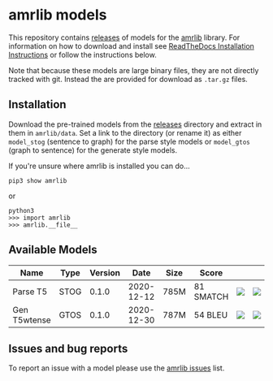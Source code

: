 # amrlib models
This repository contains [releases](https://github.com/bjascob/amrlib-models/releases) of models
for the [amrlib](https://github.com/bjascob/amrlib) library.  For information on how to download
and install see [ReadTheDocs Installation Instructions](https://amrlib.readthedocs.io/en/latest/install/)
or follow the instructions below.

Note that because these models are large binary files, they are not directly tracked with git.
Instead the are provided for download as `.tar.gz` files.

## Installation
Download the pre-trained models from the [releases](https://github.com/bjascob/amrlib-models/releases)
directory and extract in them in `amrlib/data`.  Set a link to the directory (or rename it) as either
`model_stog` (sentence to graph) for the parse style models or `model_gtos` (graph to sentence) for
the generate style models.

If you're unsure where amrlib is installed you can do...
```
pip3 show amrlib
```
or
```
python3
>>> import amrlib
>>> amrlib.__file__
```

## Available Models

| Name | Type | Version | Date | Size | Score | | |
| ---- | ---- | ------- | ---- | ---- | ----- | --- | --- |
| Parse T5 | STOG | 0.1.0 | 2020-12-12 | 785M | 81 SMATCH | [![][i]][i-model_parse_t5-v0_1_0] | [![][dl]][model_parse_t5-v0_1_0]
| Gen T5wtense | GTOS | 0.1.0 | 2020-12-30 | 787M | 54 BLEU | [![][i]][i-model_generate_t5wtense-v0_1_0] | [![][dl]][model_generate_t5wtense-v0_1_0]

[model_parse_t5-v0_1_0]: https://github.com/bjascob/amrlib-models/releases/download/model_parse_t5-v0_1_0/model_parse_t5-v0_1_0.tar.gz
[model_generate_t5wtense-v0_1_0]: https://github.com/bjascob/amrlib-models/releases/download/model_parse_t5-v0_1_0/model_generate_t5wtense-v0_1_0.tar.gz

[i-model_parse_t5-v0_1_0]: https://github.com/bjascob/amrlib-models/releases/model_parse_t5-v0_1_0
[i-model_generate_t5wtense-v0_1_0]: https://github.com/bjascob/amrlib-models/releases/model_generate_t5wtense-v0_1_0


[dl]: http://i.imgur.com/gQvPgr0.png
[i]: http://i.imgur.com/OpLOcKn.png


## Issues and bug reports
To report an issue with a model please use the  [amrlib issues](https://github.com/bjascob/amrlib/issues) list.
